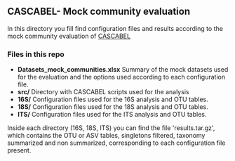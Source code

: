 ## CASCABEL- Mock community evaluation
In this directory you fill find configuration files and results according to the mock community evaluation of [CASCABEL](https://github.com/AlejandroAb/CASCABEL)

### Files in this repo
- **Datasets_mock_communities.xlsx** Summary of the mock datasets used for the evaluation and the options used according to each configuration file.
- **src/** Directory with CASCABEL scripts used for the analysis
- **16S/** Configuration files used for the 16S analysis and OTU tables.
- **18S/** Configuration files used for the 18S analysis and OTU tables.
- **ITS/** Configuration files used for the ITS analysis and OTU tables.

Inside each directory (16S, 18S, ITS) you can find the file 'results.tar.gz', which contains the OTU or ASV tables, singletons filtered, taxonomy summarized and non summarized, corresponding to each configuration file present.    

